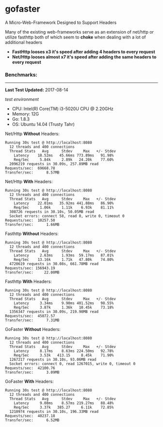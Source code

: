# gofaster
A Micro-Web-Framework Designed to Support Headers

Many of the existing web-frameworks serve as an extension of net/http or utilize fasthttp
both of which seem to **choke** when dealing with a lot of additional headers

* **FastHttp looses x3 it's speed after adding 4 headers to every request**
* **Net/Http looses almost x7 it's speed after adding the same headers to every request**


### Benchmarks:
___

**Last Test Updated:** 2017-08-14

*test environment*

* CPU:      Intel(R) Core(TM) i3-5020U CPU @ 2.20GHz
* Memory:   12G
* Go:       1.8.3
* OS:       Ubuntu 14.04 (Trusty Tahr)

Net/Http **Without** Headers:
```
Running 30s test @ http://localhost:8080
  12 threads and 400 connections
  Thread Stats   Avg      Stdev     Max   +/- Stdev
    Latency    18.52ms   45.66ms 773.89ms   91.98%
    Req/Sec     5.84k     2.89k   24.20k    77.60%
  2096219 requests in 30.09s, 257.89MB read
Requests/sec:  69668.78
Transfer/sec:      8.57MB
```
Net/Http **With** Headers:
```
Running 30s test @ http://localhost:8080
  12 threads and 400 connections
  Thread Stats   Avg      Stdev     Max   +/- Stdev
    Latency    22.01ms   35.92ms 441.88ms   86.90%
    Req/Sec     1.06k     1.11k    6.93k    81.11%
  308726 requests in 30.10s, 50.05MB read
  Socket errors: connect 58, read 0, write 0, timeout 0
Requests/sec:  10257.50
Transfer/sec:      1.66MB
```
Fasthttp **Without** Headers:
```
Running 30s test @ http://localhost:8080
  12 threads and 400 connections
  Thread Stats   Avg      Stdev     Max   +/- Stdev
    Latency     2.63ms    1.93ms  59.17ms   87.01%
    Req/Sec    13.16k     1.71k   47.80k    74.80%
  4720619 requests in 30.08s, 661.78MB read
Requests/sec: 156943.19
Transfer/sec:     22.00MB
```
Fasthttp **With** Headers:
```
Running 30s test @ http://localhost:8080
  12 threads and 400 connections
  Thread Stats   Avg      Stdev     Max   +/- Stdev
    Latency     3.34ms    9.90ms 401.52ms   98.55%
    Req/Sec     3.87k     1.36k   10.45k    73.18%
  1356347 requests in 30.09s, 219.90MB read
Requests/sec:  45072.57
Transfer/sec:      7.31MB
```
GoFaster **Without** Headers:
```
Running 30s test @ http://localhost:8080
  12 threads and 400 connections
  Thread Stats   Avg      Stdev     Max   +/- Stdev
    Latency     8.17ms    8.63ms 224.50ms   92.78%
    Req/Sec     3.53k   413.15     8.45k    71.90%
  1267217 requests in 30.10s, 93.06MB read
  Socket errors: connect 0, read 1267015, write 0, timeout 0
Requests/sec:  42100.76
Transfer/sec:      3.09MB
```
GoFaster **With** Headers:
```
Running 30s test @ http://localhost:8080
  12 threads and 400 connections
  Thread Stats   Avg      Stdev     Max   +/- Stdev
    Latency     9.08ms    8.57ms 219.27ms   88.48%
    Req/Sec     3.37k   385.27     6.11k    72.85%
  1210974 requests in 30.10s, 196.33MB read
Requests/sec:  40237.18
Transfer/sec:      6.52MB
```
